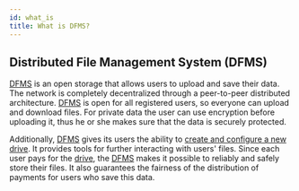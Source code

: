 ```yaml
---
id: what_is
title: What is DFMS?
---
```


## Distributed File Management System (DFMS)
[DFMS](what_is.md) is an open storage that allows users to upload and save their data. The network is completely decentralized through a peer-to-peer distributed architecture. [DFMS](what_is.md) is open for all registered users, so everyone can upload and download files. For private data the user can use encryption before uploading it, thus he or she makes sure that the data is securely protected.

Additionally, [DFMS](what_is.md) gives its users the ability to [create and configure a new drive](../guides/contract/compose.md). It provides tools for further interacting with users' files. Since each user pays for the [drive](../built_in_features/drive/overview.md), the [DFMS](what_is.md) makes it possible to reliably and safely store their files. It also guarantees the fairness of the distribution of payments for users who save this data.
